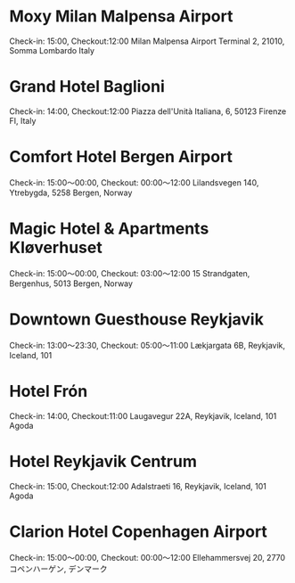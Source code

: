 # Moxy Milan Malpensa Airport
Check-in: 15:00, Checkout:12:00
Milan Malpensa Airport Terminal 2, 21010, Somma Lombardo Italy

# Grand Hotel Baglioni
Check-in: 14:00, Checkout:12:00
Piazza dell'Unità Italiana, 6, 50123 Firenze FI, Italy

# Comfort Hotel Bergen Airport
Check-in: 15:00～00:00, Checkout: 00:00～12:00
Lilandsvegen 140, Ytrebygda, 5258 Bergen, Norway

# Magic Hotel & Apartments Kløverhuset
Check-in: 15:00～00:00, Checkout: 03:00～12:00
15 Strandgaten, Bergenhus, 5013 Bergen, Norway

# Downtown Guesthouse Reykjavik
Check-in: 13:00～23:30, Checkout: 05:00～11:00
Lækjargata 6B,  Reykjavik, Iceland, 101

# Hotel Frón
Check-in: 14:00, Checkout:11:00
Laugavegur 22A, Reykjavik, Iceland, 101
Agoda

# Hotel Reykjavik Centrum
Check-in: 15:00, Checkout:12:00
Adalstraeti 16, Reykjavik, Iceland, 101
Agoda

# Clarion Hotel Copenhagen Airport
Check-in: 15:00～00:00, Checkout: 00:00～12:00
Ellehammersvej 20, 2770 コペンハーゲン, デンマーク
